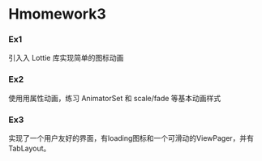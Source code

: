# Hmomework3
### Ex1
引⼊入 Lottie 库实现简单的图标动画
### Ex2
使⽤用属性动画，练习 AnimatorSet 和 scale/fade 等基本动画样式
### Ex3
实现了一个用户友好的界面，有loading图标和一个可滑动的ViewPager，并有TabLayout。
